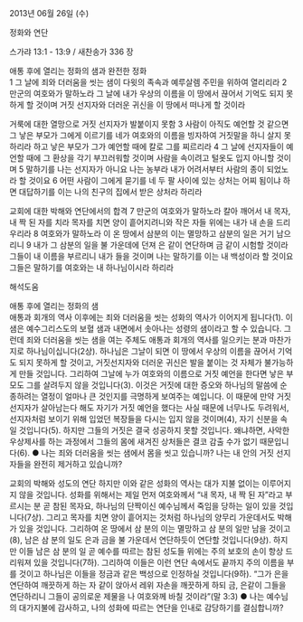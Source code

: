 2013년 06월 26일 (수)

정화와 연단



스가랴 13:1 - 13:9 / 새찬송가 336 장


애통 후에 열리는 정화의 샘과 완전한 정화   
1 그 날에 죄와 더러움을 씻는 샘이 다윗의 족속과 예루살렘 주민을 위하여 열리리라 2 만군의 여호와가 말하노라 그 날에 내가 우상의 이름을 이 땅에서 끊어서 기억도 되지 못하게 할 것이며 거짓 선지자와 더러운 귀신을 이 땅에서 떠나게 할 것이라

거룩에 대한 열망으로 거짓 선지자가 발붙이지 못함
3 사람이 아직도 예언할 것 같으면 그 낳은 부모가 그에게 이르기를 네가 여호와의 이름을 빙자하여 거짓말을 하니 살지 못하리라 하고 낳은 부모가 그가 예언할 때에 칼로 그를 찌르리라 4 그 날에 선지자들이 예언할 때에 그 환상을 각기 부끄러워할 것이며 사람을 속이려고 털옷도 입지 아니할 것이며 5 말하기를 나는 선지자가 아니요 나는 농부라 내가 어려서부터 사람의 종이 되었노라 할 것이요 6 어떤 사람이 그에게 묻기를 네 두 팔 사이에 있는 상처는 어찌 됨이냐 하면 대답하기를 이는 나의 친구의 집에서 받은 상처라 하리라

교회에 대한 박해와 연단에서의 합격
7 만군의 여호와가 말하노라 칼아 깨어서 내 목자, 내 짝 된 자를 치라 목자를 치면 양이 흩어지려니와 작은 자들 위에는 내가 내 손을 드리우리라 8 여호와가 말하노라 이 온 땅에서 삼분의 이는 멸망하고 삼분의 일은 거기 남으리니 9 내가 그 삼분의 일을 불 가운데에 던져 은 같이 연단하며 금 같이 시험할 것이라 그들이 내 이름을 부르리니 내가 들을 것이며 나는 말하기를 이는 내 백성이라 할 것이요 그들은 말하기를 여호와는 내 하나님이시라 하리라

해석도움





애통 후에 열리는 정화의 샘  
애통과 회개의 역사 이후에는 죄와 더러움을 씻는 성화의 역사가 이어지게 됩니다(1). 이 샘은 예수그리스도의 보혈 샘과 내면에서 솟아나는 성령의 샘이라고 할 수 있습니다. 그런데 죄와 더러움을 씻는 샘을 여는 주체도 애통과 회개의 역사를 일으키는 분과 마찬가지로 하나님이십니다(2상). 하나님은 그날이 되면 이 땅에서 우상의 이름을 끊어서 기억도 되지 못하게 할 것이고, 거짓선지자와 더러운 귀신은 발을 붙이는 것 자체가 불가능하게 만들 것입니다. 그리하여 그날에 누가 여호와의 이름으로 거짓 예언을 한다면 낳은 부모도 그를 살려두지 않을 것입니다(3). 이것은 거짓에 대한 증오와 하나님의 말씀에 순종하려는 열정이 얼마나 큰 것인지를 극명하게 보여주는 예입니다. 이 때문에 만약 거짓 선지자가 살아남는다 해도 자기가 거짓 예언을 했다는 사실 때문에 너무나도 두려워서, 선지자처럼 보이기 위해 입었던 복장들을 다시는 입지 않을 것이며(4), 자기 신분을 속일 것입니다(5). 하지만 그들의 거짓은 결국 성공하지 못할 것입니다. 왜냐하면, 사악한 우상제사를 하는 과정에서 그들의 몸에 새겨진 상처들은 결코 감출 수가 없기 때문입니다(6). 
● 나는 죄와 더러움을 씻는 샘에서 몸을 씻고 있습니까? 나는 내 안의 거짓 선지자들을 완전히 제거하고 있습니까? 

교회의 박해와 성도의 연단 
하지만 이와 같은 성화의 역사는 대가 지불 없이는 이루어지지 않을 것입니다. 성화를 위해서는 제일 먼저 여호와께서 “내 목자, 내 짝 된 자”라고 부르시는 분 곧 참된 목자요, 하나님의 단짝이신 예수님께서 죽임을 당하는 일이 있을 것입니다(7상). 그리고 목자를 치면 양이 흩어지는 것처럼 하나님의 양무리 가운데서도 박해가 있을 것입니다. 그리하여 온 땅에서 삼 분의 이는 멸망하고 삼 분의 일만 남을 것이고(8), 남은 삼 분의 일도 은과 금을 불 가운데서 연단하듯이 연단할 것입니다(9상). 하지만 이들 남은 삼 분의 일 곧 예수를 따르는 참된 성도들 위에는 주의 보호의 손이 항상 드리워져 있을 것입니다(7하). 그리하여 이들은 이런 연단 속에서도 끝까지 주의 이름을 부를 것이고 하나님은 이들을 정금과 같은 백성으로 인정하실 것입니다(9하). “그가 은을 연단하여 깨끗하게 하는 자 같이 앉아서 레위 자손을 깨끗하게 하되 금, 은같이 그들을 연단하리니 그들이 공의로운 제물을 나 여호와께 바칠 것이라”(말 3:3) 
● 나는 예수님의 대가지불에 감사하고, 나의 성화에 따르는 연단을 인내로 감당하기를 결심합니까?